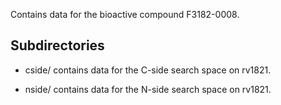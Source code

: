 Contains data for the bioactive compound F3182-0008.

## Subdirectories

- cside/ contains data for the C-side search space on rv1821.

- nside/ contains data for the N-side search space on rv1821.

